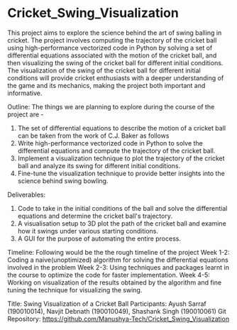 # Cricket_Swing_Visualization

This project aims to explore the science behind the art of swing balling in cricket. The project involves computing the trajectory of the cricket ball using high-performance vectorized code in Python by solving a set of differential equations associated with the motion of the cricket ball, and then visualizing the swing of the cricket ball for different initial conditions. The visualization of the swing of the cricket ball for different initial conditions will provide cricket enthusiasts with a deeper understanding of the game and its mechanics, making the project both important and informative.

Outline: The things we are planning to explore during the course of the project are - 
1. The set of differential equations to describe the motion of a cricket ball can be taken from the work of C.J. Baker as follows
2. Write high-performance vectorized code in Python to solve the differential equations and compute the trajectory of the cricket ball.
3. Implement a visualization technique to plot the trajectory of the cricket ball and analyze its swing for different initial conditions.
4. Fine-tune the visualization technique to provide better insights into the science behind swing bowling.

Deliverables:
1. Code to take in the initial conditions of the ball and solve the differential equations and determine the cricket ball's trajectory. 
2. A visualisation setup to 3D plot the path of the cricket ball and examine how it swings under various starting conditions. 
3. A GUI for the purpose of automating the entire process.

Timeline: Following would be the the rough timeline of the project
Week 1-2: Coding a naive(unoptimized) algorithm for solving the differential equations involved in the problem
Week 2-3: Using techniques and packages learnt in the course to optimize the code for faster implementation.
Week 4-5: Working on visualization of the results obtained by the algorithm and fine tuning the technique for visualizing the swing.

Title: Swing Visualization of a Cricket Ball
Participants: Ayush Sarraf (190010014), Navjit Debnath (190010049), Shashank Singh (190010061)
Git Repository: https://github.com/Manushya-Tech/Cricket_Swing_Visualization
